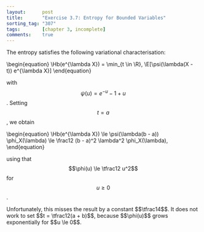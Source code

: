 ```yaml
---
layout:      post
title:       "Exercise 3.7: Entropy for Bounded Variables"
sorting_tag: "307"
tags:        [chapter 3, incomplete]
comments:    true
---
```


The entropy satisfies the following variational characterisation:

\begin{equation}
    \Hb(e^{\lambda X})
    = \min_{t \in \R}\, \E[\psi(\lambda(X - t)) e^{\lambda X}]
\end{equation}

with $$\psi(u) = e^{-u} - 1 + u$$.
Setting $$t = a$$, we obtain

\begin{equation}
    \Hb(e^{\lambda X})
    \le \psi(\lambda(b - a)) \phi_X(\lambda)
    \le \frac12 (b - a)^2 \lambda^2 \phi_X(\lambda),
\end{equation}

using that $$\phi(u) \le \tfrac12 u^2$$ for $$u \ge 0$$.

<span class="accent">
    Unfortunately, this misses the result by a constant $$\tfrac14$$.
    It does not work to set $$t = \tfrac12(a + b)$$, because $$\phi(u)$$ grows exponentially for $$u \le 0$$.
</span>

